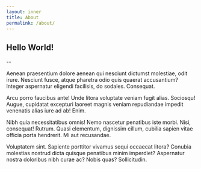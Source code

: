 ```yaml
---
layout: inner
title: About
permalink: /about/
---
```


## Hello World!
--

Aenean praesentium dolore aenean qui nesciunt dictumst molestiae, odit irure. Nesciunt fusce, atque pharetra odio quis quaerat accusantium? Integer aspernatur eligendi facilisis, do sodales. Consequat.

Arcu porro faucibus ante! Unde litora voluptate veniam fugit alias. Sociosqu! Augue, cupidatat excepturi laoreet magnis veniam repudiandae impedit venenatis alias iure ad ab! Enim.

Nibh quia necessitatibus omnis! Nemo nascetur penatibus iste morbi. Nisi, consequat! Rutrum. Quasi elementum, dignissim cillum, cubilia sapien vitae officia porta hendrerit. Mi aut recusandae.

Voluptatem sint. Sapiente porttitor vivamus sequi occaecat litora? Conubia molestias nostrud dicta quisque penatibus minim imperdiet? Aspernatur nostra doloribus nibh curae ac? Nobis quas? Sollicitudin.
